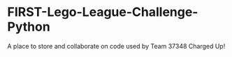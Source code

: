 # FIRST-Lego-League-Challenge-Python
A place to store and collaborate on code used by Team 37348 Charged Up!
